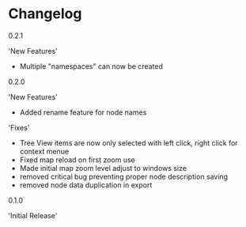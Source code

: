 Changelog
=========
0.2.1

'New Features'

- Multiple "namespaces" can now be created

0.2.0

'New Features'

- Added rename feature for node names

'Fixes'

- Tree View items are now only selected with left click, right click for context menue
- Fixed map reload on first zoom use
- Made initial map zoom level adjust to windows size
- removed critical bug preventing proper node description saving
- removed node data duplication in export

0.1.0

'Initial Release'
